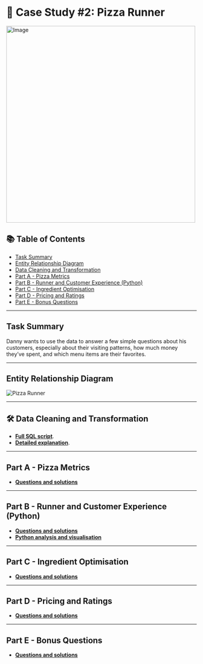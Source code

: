 # 🍕 Case Study #2: Pizza Runner

<img src="https://github.com/user-attachments/assets/c3bf086f-7b94-4286-976a-f4f7eb8dce8c" alt="Image" width="500" height="520">

## 📚 Table of Contents
- [Task Summary](#task-summary)
- [Entity Relationship Diagram](#entity-relationship-diagram)
- [Data Cleaning and Transformation](#data-cleaning)
- [Part A - Pizza Metrics](#part-a---pizza-metrics)
- [Part B - Runner and Customer Experience (Python)](#part-b---runner-and-customer-experience-python)
- [Part C - Ingredient Optimisation](#part-c---ingredient-optimisation)
- [Part D - Pricing and Ratings](#part-d---pricing-and-ratings)
- [Part E - Bonus Questions](#part-e---bonus-questions)

***

## Task Summary
Danny wants to use the data to answer a few simple questions about his customers, especially about their visiting patterns, how much money they’ve spent, and which menu items are their favorites.

***

## Entity Relationship Diagram

![Pizza Runner](https://github.com/katiehuangx/8-Week-SQL-Challenge/assets/81607668/78099a4e-4d0e-421f-a560-b72e4321f530)

***

<a id="data-cleaning"></a>
## 🛠️ Data Cleaning and Transformation

- **[Full SQL script](https://github.com/nacht29/8-Week-SQL-Challenge/blob/main/Case%20Study%20%232%20-%20Pizza%20Runner/data-cleaning/cleaning.sql)**.
- **[Detailed explanation](https://github.com/nacht29/8-Week-SQL-Challenge/blob/main/Case%20Study%20%232%20-%20Pizza%20Runner/data-cleaning/README.md)**.

***

## Part A - Pizza Metrics

- **[Questions and solutions](https://github.com/nacht29/8-Week-SQL-Challenge/tree/main/Case%20Study%20%232%20-%20Pizza%20Runner/Part%20A%3A%20Pizza%20Metrics)**

***

## Part B - Runner and Customer Experience (Python)

- **[Questions and solutions](https://github.com/nacht29/8-Week-SQL-Challenge/tree/main/Case%20Study%20%232%20-%20Pizza%20Runner/Part%20B%3A%20Runner%20and%20Customer%20Experience/README.md)**
- **[Python analysis and visualisation](https://github.com/nacht29/8-Week-SQL-Challenge/blob/main/Case%20Study%20%232%20-%20Pizza%20Runner/python-visualisation/partB.ipynb)**

***

## Part C - Ingredient Optimisation

- **[Questions and solutions](https://github.com/nacht29/8-Week-SQL-Challenge/tree/main/Case%20Study%20%232%20-%20Pizza%20Runner/Part%20C%3A%20Ingredient%20Optimisation)**

***

## Part D - Pricing and Ratings

- **[Questions and solutions](https://github.com/nacht29/8-Week-SQL-Challenge/tree/main/Case%20Study%20%232%20-%20Pizza%20Runner/Part%20D%3A%20Pricing%20and%20Ratings)**

***

## Part E - Bonus Questions

- **[Questions and solutions](https://github.com/nacht29/8-Week-SQL-Challenge/tree/main/Case%20Study%20%232%20-%20Pizza%20Runner/Part%20E%3A%20Bonus%20Questions)**
